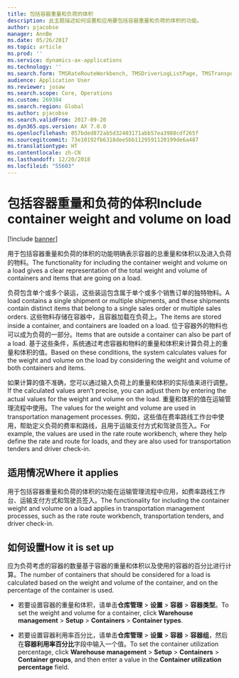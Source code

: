 ```yaml
---
title: 包括容器重量和负荷的体积
description: 此主题描述如何设置和应用要包括容器重量和负荷的体积的功能。
author: pjacobse
manager: AnnBe
ms.date: 05/26/2017
ms.topic: article
ms.prod: ''
ms.service: dynamics-ax-applications
ms.technology: ''
ms.search.form: TMSRateRouteWorkbench, TMSDriverLogListPage, TMSTransportationTender
audience: Application User
ms.reviewer: josaw
ms.search.scope: Core, Operations
ms.custom: 269384
ms.search.region: Global
ms.author: pjacobse
ms.search.validFrom: 2017-09-20
ms.dyn365.ops.version: AX 7.0.0
ms.openlocfilehash: 057bded872ab5d32403171abb57ea3988cdf265f
ms.sourcegitcommit: 73e10192fb6318dee5bb1129591120199de6a487
ms.translationtype: HT
ms.contentlocale: zh-CN
ms.lasthandoff: 12/20/2018
ms.locfileid: "55603"
---
```

# <a name="include-container-weight-and-volume-on-load"></a><span data-ttu-id="58cb4-103">包括容器重量和负荷的体积</span><span class="sxs-lookup"><span data-stu-id="58cb4-103">Include container weight and volume on load</span></span>

[!include [banner](../includes/banner.md)]

<span data-ttu-id="58cb4-104">用于包括容器重量和负荷的体积的功能明确表示容器的总重量和体积以及进入负荷的物料。</span><span class="sxs-lookup"><span data-stu-id="58cb4-104">The functionality for including the container weight and volume on a load gives a clear representation of the total weight and volume of containers and items that are going on a load.</span></span>

<span data-ttu-id="58cb4-105">负荷包含单个或多个装运，这些装运包含属于单个或多个销售订单的独特物料。</span><span class="sxs-lookup"><span data-stu-id="58cb4-105">A load contains a single shipment or multiple shipments, and these shipments contain distinct items that belong to a single sales order or multiple sales orders.</span></span> <span data-ttu-id="58cb4-106">这些物料存储在容器中，且容器加载在负荷上。</span><span class="sxs-lookup"><span data-stu-id="58cb4-106">The items are stored inside a container, and containers are loaded on a load.</span></span> <span data-ttu-id="58cb4-107">位于容器外的物料也可以成为负荷的一部分。</span><span class="sxs-lookup"><span data-stu-id="58cb4-107">Items that are outside a container can also be part of a load.</span></span> <span data-ttu-id="58cb4-108">基于这些条件，系统通过考虑容器和物料的重量和体积来计算负荷上的重量和体积的值。</span><span class="sxs-lookup"><span data-stu-id="58cb4-108">Based on these conditions, the system calculates values for the weight and volume on the load by considering the weight and volume of both containers and items.</span></span>

<span data-ttu-id="58cb4-109">如果计算的值不准确，您可以通过输入负荷上的重量和体积的实际值来进行调整。</span><span class="sxs-lookup"><span data-stu-id="58cb4-109">If the calculated values aren’t precise, you can adjust them by entering the actual values for the weight and volume on the load.</span></span> <span data-ttu-id="58cb4-110">重量和体积的值在运输管理流程中使用。</span><span class="sxs-lookup"><span data-stu-id="58cb4-110">The values for the weight and volume are used in transportation management processes.</span></span> <span data-ttu-id="58cb4-111">例如，这些值在费率路线工作台中使用，帮助定义负荷的费率和路线，且用于运输支付方式和驾驶员签入。</span><span class="sxs-lookup"><span data-stu-id="58cb4-111">For example, the values are used in the rate route workbench, where they help define the rate and route for loads, and they are also used for transportation tenders and driver check-in.</span></span>

## <a name="where-it-applies"></a><span data-ttu-id="58cb4-112">适用情况</span><span class="sxs-lookup"><span data-stu-id="58cb4-112">Where it applies</span></span>

<span data-ttu-id="58cb4-113">用于包括容器重量和负荷的体积的功能在运输管理流程中应用，如费率路线工作台、运输支付方式和驾驶员签入。</span><span class="sxs-lookup"><span data-stu-id="58cb4-113">The functionality for including the container weight and volume on a load applies in transportation management processes, such as the rate route workbench, transportation tenders, and driver check-in.</span></span>

## <a name="how-it-is-set-up"></a><span data-ttu-id="58cb4-114">如何设置</span><span class="sxs-lookup"><span data-stu-id="58cb4-114">How it is set up</span></span>

<span data-ttu-id="58cb4-115">应为负荷考虑的容器的数量基于容器的重量和体积以及使用的容器的百分比进行计算。</span><span class="sxs-lookup"><span data-stu-id="58cb4-115">The number of containers that should be considered for a load is calculated based on the weight and volume of the container, and on the percentage of the container is used.</span></span>

-   <span data-ttu-id="58cb4-116">若要设置容器的重量和体积，请单击**仓库管理** \> **设置** \> **容器** \> **容器类型**。</span><span class="sxs-lookup"><span data-stu-id="58cb4-116">To set the weight and volume for a container, click **Warehouse management** \> **Setup** \> **Containers** \> **Container types**.</span></span>

-   <span data-ttu-id="58cb4-117">若要设置容器利用率百分比，请单击**仓库管理** \> **设置** \> **容器** \> **容器组**，然后在**容器利用率百分比**字段中输入一个值。</span><span class="sxs-lookup"><span data-stu-id="58cb4-117">To set the container utilization percentage, click **Warehouse management** \> **Setup** \> **Containers** \> **Container groups**, and then enter a value in the **Container utilization percentage** field.</span></span>
